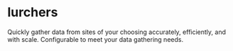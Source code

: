 # lurchers
Quickly gather data from sites of your choosing accurately, efficiently, and with scale. Configurable to meet your data gathering needs.
